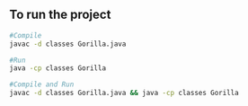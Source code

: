 
## To run the project
```bash
#Compile
javac -d classes Gorilla.java

#Run
java -cp classes Gorilla

#Compile and Run
javac -d classes Gorilla.java && java -cp classes Gorilla
```
